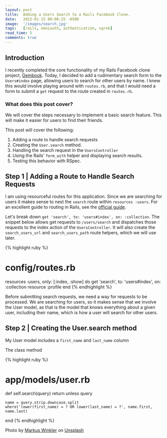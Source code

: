 ```yaml
---
layout: post
title:  Adding a Users Search to a Rails Facebook Clone.
date:   2022-01-15 00:06:25 -0500
image:  '/images/search.jpg'
tags:   [rails, omniauth, authentication, ngrok]
read_time: 5
comments: true
---
```


## Introduction

I recently completed the core functionality of my Rails Facebook clone project, [Gembook](https://github.com/joe-mccann-dev/gembook). Today, I decided to add a rudimentary search form to the `Users#index` page, allowing users to search for other users by name. I knew this would involve playing around with `routes.rb`, and that I would need a form to submit a `get` request to the route created in `routes.rb`.

### What does this post cover?

We will cover the steps necessary to implement a basic search feature. This will make it easier for users to find their friends.

This post will cover the following:

1. Adding a route to handle search requests
2. Creating the `User.search` method.
3. Handling the search request in the `UsersController`
4. Using the Rails' `form_with` helper and displaying search results.
5. Testing this behavior with RSpec.

## Step 1 | Adding a Route to Handle Search Requests

I am using resourceful routes for this application. Since we are searching for users it makes sense to nest the `search` route within `resources :users`. For an excellent guide to routing in Rails, see the [official guide](https://guides.rubyonrails.org/routing.html).

Let's break down `get 'search', to: 'users#index', on: :collection`. The snippet below allows get requests to `/users/search` and dispatches those requests to the index action of the `UsersController`. It will also create the `search_users_url` and `search_users_path` route helpers, which we will use later.

{% highlight ruby %}
  # config/routes.rb
  resources :users, only: [:index, :show] do
    get 'search', to: 'users#index', on: :collection
    resource :profile
  end
{% endhighlight %}

Before submitting search requests, we need a way for requests to be processed. We are searching for users, so it makes sense that we involve the User model, as that is the model that knows everything about a given user, including their name, which is how a user will search for other users.

## Step 2 | Creating the User.search method

My User model includes a `first_name` and `last_name` column

The class method 

{% highlight ruby %}
  # app/models/user.rb
  def self.search(query)
    return unless query

    name = query.strip.downcase.split
    where('lower(first_name) = ? OR lower(last_name) = ?', name.first, name.last)
  end
{% endhighlight %}

Photo by <a href="https://unsplash.com/@markuswinkler?utm_source=unsplash&utm_medium=referral&utm_content=creditCopyText">Markus Winkler</a> on <a href="https://unsplash.com/s/photos/search?utm_source=unsplash&utm_medium=referral&utm_content=creditCopyText">Unsplash</a>
  